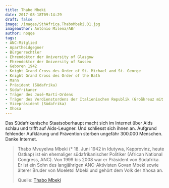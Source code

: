 ```yaml
---
title: Thabo Mbeki
date: 2017-08-18T09:14:29
draft: false
image: /images/SthAfrica.ThaboMbeki.01.jpg
imageauthor: Antônio Milena/ABr
author: noqqe
tags:
- ANC-Mitglied
- Apartheidgegner
- Bürgerrechtler
- Ehrendoktor der University of Glasgow
- Ehrendoktor der University of Sussex
- Geboren 1942
- Knight Grand Cross des Order of St. Michael and St. George
- Knight Grand Cross des Order of the Bath
- Mann
- Präsident (Südafrika)
- Südafrikaner
- Träger des José-Martí-Ordens
- Träger des Verdienstordens der Italienischen Republik (Großkreuz mit Ordenskette)
- Vizepräsident (Südafrika)
- Xhosa
---
```


Das Südafrikanische Staatsoberhaupt macht sich im Internet über Aids schlau
und trifft auf Aids-Leugner. Und schliesst sich ihnen an. Aufgrund
fehlender Aufklärung und Prävention sterben ungefähr 300.000 Menschen.
Danke Internet.

> Thabo Mvuyelwa Mbeki (* 18. Juni 1942 in Idutywa, Kapprovinz, heute Ostkap)
> ist ein ehemaliger südafrikanischer Politiker (African National Congress,
> ANC). Von 1999 bis 2008 war er Präsident von Südafrika. Er ist ein Sohn des
> langjährigen ANC-Aktivisten Govan Mbeki sowie älterer Bruder von Moeletsi
> Mbeki und gehört dem Volk der Xhosa an.
>
> Quelle: [Thabo Mbeki](https://de.wikipedia.org/wiki/Thabo_Mbeki)
